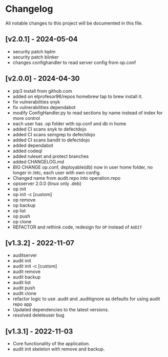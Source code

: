 # Changelog

All notable changes to this project will be documented in this file.

## [v2.0.1] - 2024-05-04
- security patch tqdm
- security patch blinker
- changes confighandler to read server config from op.conf


## [v2.0.0] - 2024-04-30
- pip3 install from github.com
- added on elprofesor96/repos homebrew tap to brew install it.
- fix vulnerabilities snyk
- fix vulnerabilities dependabot
- modify ConfigHandler.py to read sections by name instead of index for more control
- each user has .op folder with op.conf and db in home
- added CI scans snyk to defectdojo
- added CI scans semgrep to defectdojo
- added CI scans bandit to defectdojo
- added dependabot
- added codeql
- added ruleset and protect branches
- added CHANGELOG.md
- BIG CHANGE op.conf, deployable(db) now in user home folder, no longer in /etc, each user with own config.
- Changed name from audit.repo into operation.repo
- opsserver 2.0.0 (linux only .deb)
- op init
- op init -c [custom]
- op remove
- op backup
- op list
- op push
- op clone
- REFACTOR and rethink code, redesign for `OP` instead of `AUDIT`


## [v1.3.2] - 2022-11-07

- auditserver
- audit init
- audit init -c [custom]
- audit remove
- audit backup
- audit list
- audit push
- audit clone
- refactor logic to use .audit and .auditignore as defaults for using audit repo app
- Updated dependencies to the latest versions.
- resolved deleteuser bug

## [v1.3.1] - 2022-11-03

- Core functionality of the application.
- audit init skeleton with remove and backup.
